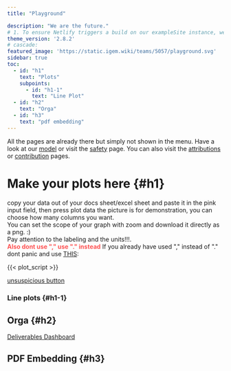```yaml
---
title: "Playground"

description: "We are the future."
# 1. To ensure Netlify triggers a build on our exampleSite instance, we need to change a file in the exampleSite directory.
theme_version: '2.8.2'
# cascade:
featured_image: 'https://static.igem.wiki/teams/5057/playground.svg'
sidebar: true
toc:
  - id: "h1"
    text: "Plots"
    subpoints:
      - id: "h1-1"
        text: "Line Plot"
  - id: "h2"
    text: "Orga" 
  - id: "h3"
    text: "pdf embedding"
---
```


All the pages are already there but simply not shown in the menu.
Have a look at our [model](model) or visit the [safety](safety) page.
You can also visit the [attributions](attributions) or [contribution](contributions) pages.

# Make your plots here {#h1}

<!-- ## Line Plot {#h1-1} -->

copy your data out of your docs sheet/excel sheet and paste it in the pink input field, then press plot data
the picture is for demonstration, you can choose how many columns you want. <br>
You can set the scope of your graph with zoom and download it directly as a png. :) <br>
Pay attention to the labeling and the units!!!.<br>
<span class="blink">Also dont use "," use "." instead</span>
If you already have used "," instead of "." dont panic and use [THIS](https://www.statology.org/google-sheets-replace-comma-with-dot/): 
<style>
.blink {
  animation: blinker 3s linear infinite;
  color: red;
  font-weight: bold;
}

@keyframes blinker {
  5% { opacity: 0; }
}
</style>

{{< plot_script >}}

<div>
<a href="https://www.youtube.com/watch?v=dQw4w9WgXcQ" class="ba b athelas b--moon-gray bg-black br2 gold dib hover-bg-gold hover-black link mt4 ph4 pv3 f6">unsuspicious button</a>
</div>

### Line plots {#h1-1}

## Orga {#h2}

[Deliverables Dashboard](https://teams.igem.org/5057/deliverables)

## PDF Embedding {#h3}

<div style="width: 100%; aspect-ratio: 0.7071;">
    <object  data='https://static.igem.wiki/teams/5057/2024-05-28-moderation-und-protokoll.pdf' width="100%" height="100%" data="{{ printf "%s/%s" .RelPermalink .Params.file_path }}"></object>
  </div>


